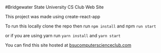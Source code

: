 #Bridgewater State University CS Club Web Site

This project was made using create-react-app

To run this locally clone the repo then run `npm install` and npm `run start`

or if you are using yarn run `yarn install` and `yarn start`

You can find this site hosted at [bsucomputerscienceclub.com](https://www.bsucomputerscienceclub.com/ "bsucomputerscienceclub.com")
